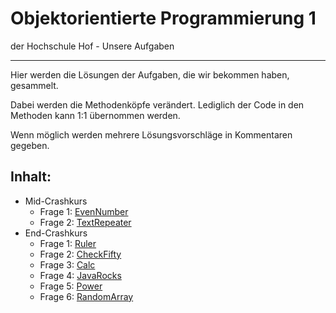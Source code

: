 # Objektorientierte Programmierung 1
der Hochschule Hof - Unsere Aufgaben

___

Hier werden die Lösungen der Aufgaben, die wir bekommen haben, gesammelt.

Dabei werden die Methodenköpfe verändert. Lediglich der Code in den Methoden kann 1:1 übernommen werden.

Wenn möglich werden mehrere Lösungsvorschläge in Kommentaren gegeben.

## Inhalt:
* Mid-Crashkurs
    * Frage 1: [EvenNumber](blob/main/src/MidCrashkurs/EvenNumber.java)
    * Frage 2: [TextRepeater](blob/main/src/MidCrashkurs/TextRepeater.java)
* End-Crashkurs
    * Frage 1: [Ruler](blob/main/src/EndCrashkurs/Ruler.java)
    * Frage 2: [CheckFifty](blob/main/src/EndCrashkurs/CheckFifty.java)
    * Frage 3: [Calc](blob/main/src/EndCrashkurs/Calc.java)
    * Frage 4: [JavaRocks](blob/main/src/EndCrashkurs/JavaRocks.java)
    * Frage 5: [Power](blob/main/src/EndCrashkurs/Power.java)
    * Frage 6: [RandomArray](blob/main/src/EndCrashkurs/RandomArray.java)